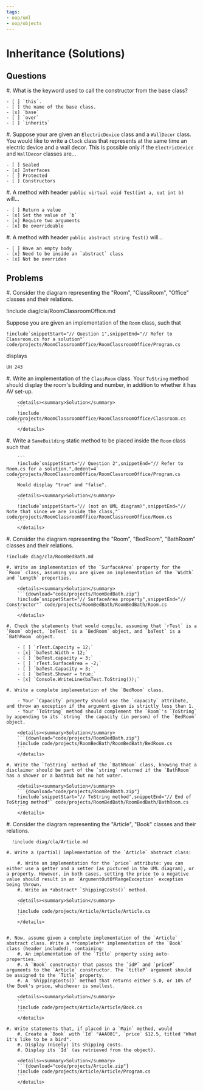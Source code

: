 ```yaml
---
tags:
- oop/uml
- oop/objects
---
```


# Inheritance (Solutions)

## Questions

#. What is the keyword used to call the constructor from the base class?

    - [ ] `this`.
    - [ ] the name of the base class.
    - [x] `base`
    - [ ] `over`
    - [ ] `inherits`

#. Suppose your are given an `ElectricDevice` class and a `WallDecor` class. You would like to write a `Clock` class that represents at the same time an electric device and a wall decor. This is possible only if the `ElectricDevice` and `WallDecor` classes are…

    - [ ] Sealed
    - [x] Interfaces
    - [ ] Protected
    - [ ] Constructors

#. A method with header `public virtual void Test(int a, out int b)` will…

    - [ ] Return a value
    - [x] Set the value of `b`
    - [x] Require two arguments
    - [x] Be overrideable

#. A method with header `public abstract string Test()` will…

    - [ ] Have an empty body
    - [x] Need to be inside an `abstract` class
    - [x] Not be overriden

## Problems

#. Consider the diagram representing the "Room", "ClassRoom", "Office" classes and their relations.

  !include diag/cla/RoomClassroomOffice.md

  Suppose you are given an implementation of the `Room` class, such that 

  ```
  !include`snippetStart="// Question 1",snippetEnd="// Refer to Classroom.cs for a solution"` code/projects/RoomClassroomOffice/RoomClassroomOffice/Program.cs
  ```

  displays

  ```text
  UH 243
  ```

  #. Write an implementation of the `ClassRoom` class. Your `ToString` method should display the room's building and number, in addition to whether it has AV set-up.

        <details><summary>Solution</summary>
        ```
        !include code/projects/RoomClassroomOffice/RoomClassroomOffice/Classroom.cs
        ```
        </details>

  #. Write a `SameBuilding` static method to be placed inside the `Room` class such that

        ```
        !include`snippetStart="// Question 2",snippetEnd="// Refer to Room.cs for a solution.",dedent=4` code/projects/RoomClassroomOffice/RoomClassroomOffice/Program.cs
        ```
        Would display "true" and "false".
        
        <details><summary>Solution</summary>
        ```
        !include`snippetStart="// (not on UML diagram)",snippetEnd="// Note that since we are inside the class,"` code/projects/RoomClassroomOffice/RoomClassroomOffice/Room.cs
        ```
        </details>


#. Consider the diagram representing the "Room", "BedRoom", "BathRoom" classes and their relations.

    !include diag/cla/RoomBedBath.md
    
    #. Write an implementation of the `SurfaceArea` property for the `Room` class, assuming you are given an implementation of the `Width` and `Length` properties.
    
        <details><summary>Solution</summary>
        ```{download="code/projects/RoomBedBath.zip"}
        !include`snippetStart="// SurfaceArea property",snippetEnd="// Constructor"` code/projects/RoomBedBath/RoomBedBath/Room.cs
        ```
        </details>
    
    #. Check the statements that would compile, assuming that `rTest` is a `Room` object, `beTest` is a `BedRoom` object, and `baTest` is a `BathRoom` object.
        
        - [ ] `rTest.Capacity = 12;`
        - [x] `baTest.Width = 12;`
        - [ ] `beTest.capacity = 3;`
        - [ ] `rTest.SurfaceArea = -2;`
        - [ ] `baTest.Capacity = 3;`
        - [ ] `beTest.Shower = true;`
        - [x] `Console.WriteLine(baTest.ToString());`
        
    #. Write a complete implementation of the `BedRoom` class.
    
        - Your `Capacity` property should use the `capacity` attribute, and throw an exception if the argument given is strictly less than 1.
        - Your `ToString` method should complement the `Room`'s `ToString` by appending to its `string` the capacity (in person) of the `BedRoom` object.
        
        <details><summary>Solution</summary>
        ```{download="code/projects/RoomBedBath.zip"}
        !include code/projects/RoomBedBath/RoomBedBath/BedRoom.cs
        ```
        </details>

    #. Write the `ToString` method of the `BathRoom` class, knowing that a disclaimer should be part of the `string` returned if the `BathRoom` has a shower or a bathtub but no hot water.
  
        <details><summary>Solution</summary>
        ```{download="code/projects/RoomBedBath.zip"}
        !include`snippetStart="// ToString method",snippetEnd="// End of ToString method"` code/projects/RoomBedBath/RoomBedBath/BathRoom.cs
        ```
        </details>
        

#. Consider the diagram representing the "Article", "Book" classes and their relations.

      !include diag/cla/Article.md

    #. Write a (partial) implementation of the `Article` abstract class:

        #. Write an implementation for the `price` attribute: you can either use a getter and a setter (as pictured in the UML diagram), or a property. However, in both cases, setting the price to a negative value should result in an `ArgumentOutOfRangeException` exception being thrown.
        #. Write an *abstract* `ShippingCosts()` method.

        <details><summary>Solution</summary>
        ```
        !include code/projects/Article/Article/Article.cs
        ```
        </details>

        
    #. Now, assume given a complete implementation of the `Article` abstract class. Write a **complete** implementation of the `Book` class (header included), containing:
        #. An implementation of the `Title` property using auto-properties.
        #. A `Book` constructor that passes the `idP` and `priceP` arguments to the `Article` constructor. The `titleP` argument should be assigned to the `Title` property.
        #. A `ShippingCosts()` method that returns either 5.0, or 10% of the Book's price, whichever is smallest.
    
        <details><summary>Solution</summary>
        ```
        !include code/projects/Article/Article/Book.cs
        ```
        </details>
    
    #. Write statements that, if placed in a `Main` method, would
        #. Create a `Book` with `Id` "AAA001", `price` $12.5, titled "What it's like to be a bird".
        #. Display (nicely) its shipping costs.
        #. Display its `Id` (as retrieved from the object).

        <details><summary>Solution</summary>
        ```{download="code/projects/Article.zip"}
        !include code/projects/Article/Article/Program.cs
        ```
        </details>

